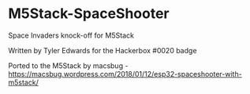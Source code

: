 # M5Stack-SpaceShooter

Space Invaders knock-off for M5Stack

Written by Tyler Edwards for the Hackerbox #0020 badge

Ported to the M5Stack by macsbug - https://macsbug.wordpress.com/2018/01/12/esp32-spaceshooter-with-m5stack/

<br />
<br />
